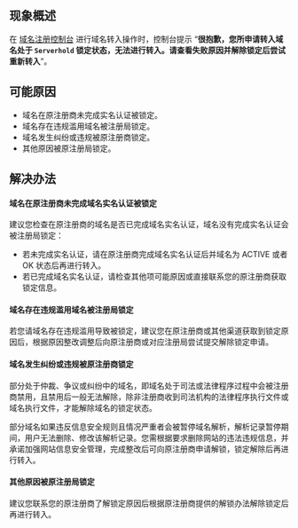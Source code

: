 ## 现象概述
在 [域名注册控制台](https://console.cloud.tencent.com/domain/mydomain) 进行域名转入操作时，控制台提示 “**很抱歉，您所申请转入域名处于 `Serverhold` 锁定状态，无法进行转入。请查看失败原因并解除锁定后尝试重新转入**”。


## 可能原因
- 域名在原注册商未完成实名认证被锁定。
- 域名存在违规滥用域名被注册局锁定。
- 域名发生纠纷或违规被原注册商锁定。
- 其他原因被原注册局锁定。

## 解决办法

#### 域名在原注册商未完成域名实名认证被锁定
建议您检查在原注册商的域名是否已完成域名实名认证，域名没有完成实名认证会被注册局锁定：
- 若未完成实名认证，请在原注册商完成域名实名认证后并域名为 ACTIVE 或者 OK 状态后再进行转入。
- 若已完成域名实名认证，请检查其他项可能原因或直接联系您的原注册商获取锁定信息。

#### 域名存在违规滥用域名被注册局锁定
若您请域名存在违规滥用导致被锁定，建议您在原注册商或其他渠道获取到锁定原因后，根据原因整改调整后向原注册商或对应注册局尝试提交解除锁定申请。

#### 域名发生纠纷或违规被原注册商锁定
部分处于仲裁、争议或纠纷中的域名，即域名处于司法或法律程序过程中会被注册商禁用，且禁用后一般无法解除，除非注册商收到司法机构的法律程序执行文件或域名执行文件，才能解除域名的锁定状态。

部分域名如果违反信息安全规则且情况严重者会被暂停域名解析，解析记录暂停期间，用户无法删除、修改该解析记录。您需根据要求删除网站的违法违规信息，并承诺加强网站信息安全管理，完成整改后可向原注册商申请解锁，锁定解除后再进行转入。

#### 其他原因被原注册局锁定
建议您联系您的原注册商了解锁定原因后根据原注册商提供的解锁办法解除锁定后再进行转入。






